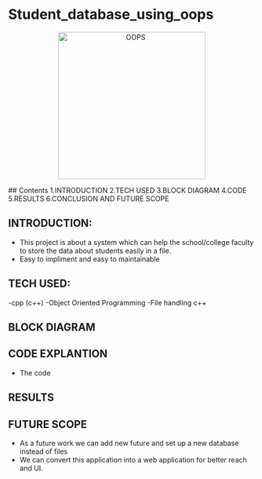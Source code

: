 # Student_database_using_oops

<p align="center">
    <img src="https://1.bp.blogspot.com/-HA1JLg8CIrg/Wce1ceOq8eI/AAAAAAAAEQA/X7aFjfjeHI4pgQHoQIGqn3v82_jkYDKsQCLcBGAs/s1600/OOPs1.png" alt="OOPS" width="300"  height="300">
</p>
## Contents 
1.INTRODUCTION
2.TECH USED
3.BLOCK DIAGRAM
4.CODE
5.RESULTS 
6.CONCLUSION AND FUTURE SCOPE

## INTRODUCTION:
- This project is about a system which can help the school/college faculty to store the data about students easily in a file.
- Easy to impliment and easy to maintainable 

## TECH USED:
-cpp (c++)
-Object Oriented Programming
-File handling c++

## BLOCK DIAGRAM

## CODE EXPLANTION
- The code 

## RESULTS



## FUTURE SCOPE
- As a future work we can add new future and set up a new database instead of files
- We can convert this application into a web application for better reach and UI.

